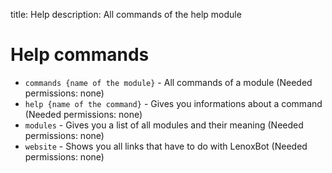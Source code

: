 title: Help 
description: All commands of the help module

# Help commands

* `commands {name of the module}` - All commands of a module (Needed permissions: none)
* `help {name of the command}` - Gives you informations about a command (Needed permissions: none)
* `modules` - Gives you a list of all modules and their meaning (Needed permissions: none)
* `website` - Shows you all links that have to do with LenoxBot (Needed permissions: none)